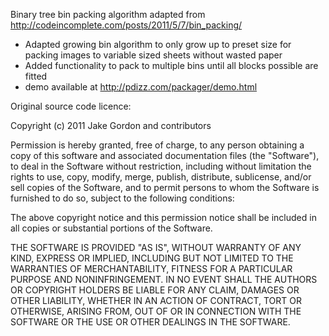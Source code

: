 Binary tree bin packing algorithm adapted from http://codeincomplete.com/posts/2011/5/7/bin_packing/

- Adapted growing bin algorithm to only grow up to preset size for packing images to variable sized
  sheets without wasted paper
- Added functionality to pack to multiple bins until all blocks possible are fitted
- demo available at http://pdizz.com/packager/demo.html

Original source code licence:

Copyright (c) 2011 Jake Gordon and contributors

Permission is hereby granted, free of charge, to any person obtaining a copy
of this software and associated documentation files (the "Software"), to deal
in the Software without restriction, including without limitation the rights
to use, copy, modify, merge, publish, distribute, sublicense, and/or sell
copies of the Software, and to permit persons to whom the Software is
furnished to do so, subject to the following conditions:

The above copyright notice and this permission notice shall be included in all
copies or substantial portions of the Software.

THE SOFTWARE IS PROVIDED "AS IS", WITHOUT WARRANTY OF ANY KIND, EXPRESS OR
IMPLIED, INCLUDING BUT NOT LIMITED TO THE WARRANTIES OF MERCHANTABILITY,
FITNESS FOR A PARTICULAR PURPOSE AND NONINFRINGEMENT. IN NO EVENT SHALL THE
AUTHORS OR COPYRIGHT HOLDERS BE LIABLE FOR ANY CLAIM, DAMAGES OR OTHER
LIABILITY, WHETHER IN AN ACTION OF CONTRACT, TORT OR OTHERWISE, ARISING FROM,
OUT OF OR IN CONNECTION WITH THE SOFTWARE OR THE USE OR OTHER DEALINGS IN THE
SOFTWARE.
